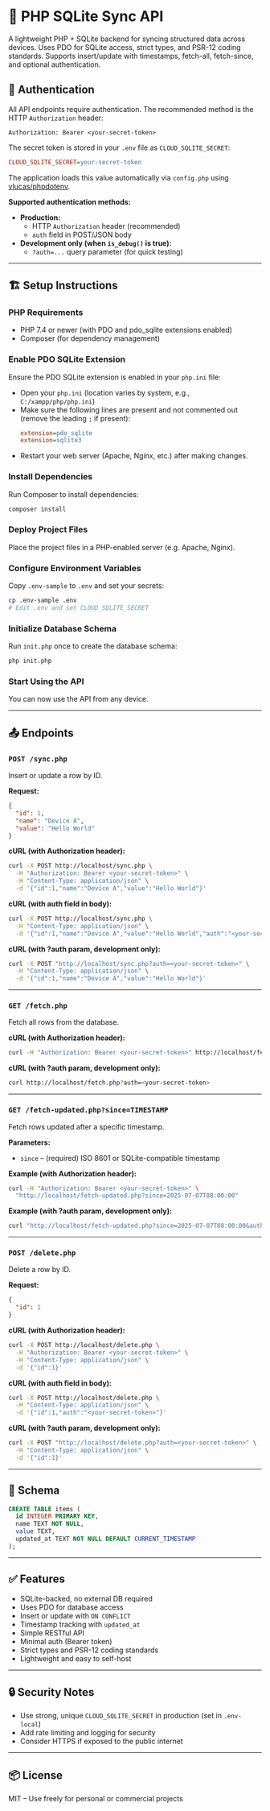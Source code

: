 # 📡 PHP SQLite Sync API

A lightweight PHP + SQLite backend for syncing structured data across devices. Uses PDO for SQLite access, strict types, and PSR-12 coding standards. Supports insert/update with timestamps, fetch-all, fetch-since, and optional authentication.

## 🔐 Authentication

All API endpoints require authentication. The recommended method is the HTTP `Authorization` header:

```
Authorization: Bearer <your-secret-token>
```

The secret token is stored in your `.env` file as `CLOUD_SQLITE_SECRET`:

```ini
CLOUD_SQLITE_SECRET=your-secret-token
```

The application loads this value automatically via `config.php` using [vlucas/phpdotenv](https://github.com/vlucas/phpdotenv).

**Supported authentication methods:**

- **Production:**
  - HTTP `Authorization` header (recommended)
  - `auth` field in POST/JSON body
- **Development only (when `is_debug()` is true):**
  - `?auth=...` query parameter (for quick testing)

---

## 🏗️ Setup Instructions

### PHP Requirements

- PHP 7.4 or newer (with PDO and pdo_sqlite extensions enabled)
- Composer (for dependency management)

### Enable PDO SQLite Extension

Ensure the PDO SQLite extension is enabled in your `php.ini` file:

- Open your `php.ini` (location varies by system, e.g., `C:/xampp/php/php.ini`)
- Make sure the following lines are present and not commented out (remove the leading `;` if present):
  ```ini
  extension=pdo_sqlite
  extension=sqlite3
  ```
- Restart your web server (Apache, Nginx, etc.) after making changes.

### Install Dependencies

Run Composer to install dependencies:

```bash
composer install
```

### Deploy Project Files

Place the project files in a PHP-enabled server (e.g. Apache, Nginx).

### Configure Environment Variables

Copy `.env-sample` to `.env` and set your secrets:

```bash
cp .env-sample .env
# Edit .env and set CLOUD_SQLITE_SECRET
```

### Initialize Database Schema

Run `init.php` once to create the database schema:

```bash
php init.php
```

### Start Using the API

You can now use the API from any device.

---

## 📤 Endpoints

### `POST /sync.php`
Insert or update a row by ID.

**Request:**

```json
{
  "id": 1,
  "name": "Device A",
  "value": "Hello World"
}
```

**cURL (with Authorization header):**
```bash
curl -X POST http://localhost/sync.php \
  -H "Authorization: Bearer <your-secret-token>" \
  -H "Content-Type: application/json" \
  -d '{"id":1,"name":"Device A","value":"Hello World"}'
```

**cURL (with auth field in body):**
```bash
curl -X POST http://localhost/sync.php \
  -H "Content-Type: application/json" \
  -d '{"id":1,"name":"Device A","value":"Hello World","auth":"<your-secret-token>"}'
```

**cURL (with ?auth param, development only):**
```bash
curl -X POST "http://localhost/sync.php?auth=<your-secret-token>" \
  -H "Content-Type: application/json" \
  -d '{"id":1,"name":"Device A","value":"Hello World"}'
```

---

### `GET /fetch.php`
Fetch all rows from the database.

**cURL (with Authorization header):**
```bash
curl -H "Authorization: Bearer <your-secret-token>" http://localhost/fetch.php
```

**cURL (with ?auth param, development only):**
```bash
curl http://localhost/fetch.php?auth=<your-secret-token>
```

---

### `GET /fetch-updated.php?since=TIMESTAMP`
Fetch rows updated after a specific timestamp.

**Parameters:**
- `since` – (required) ISO 8601 or SQLite-compatible timestamp

**Example (with Authorization header):**
```bash
curl -H "Authorization: Bearer <your-secret-token>" \
  "http://localhost/fetch-updated.php?since=2025-07-07T08:00:00"
```

**Example (with ?auth param, development only):**
```bash
curl "http://localhost/fetch-updated.php?since=2025-07-07T08:00:00&auth=<your-secret-token>"
```

---

### `POST /delete.php`
Delete a row by ID.

**Request:**
```json
{
  "id": 1
}
```

**cURL (with Authorization header):**
```bash
curl -X POST http://localhost/delete.php \
  -H "Authorization: Bearer <your-secret-token>" \
  -H "Content-Type: application/json" \
  -d '{"id":1}'
```

**cURL (with auth field in body):**
```bash
curl -X POST http://localhost/delete.php \
  -H "Content-Type: application/json" \
  -d '{"id":1,"auth":"<your-secret-token>"}'
```

**cURL (with ?auth param, development only):**
```bash
curl -X POST "http://localhost/delete.php?auth=<your-secret-token>" \
  -H "Content-Type: application/json" \
  -d '{"id":1}'
```

---

## 📝 Schema

```sql
CREATE TABLE items (
  id INTEGER PRIMARY KEY,
  name TEXT NOT NULL,
  value TEXT,
  updated_at TEXT NOT NULL DEFAULT CURRENT_TIMESTAMP
);
```

---

## ✅ Features

- SQLite-backed, no external DB required
- Uses PDO for database access
- Insert or update with `ON CONFLICT`
- Timestamp tracking with `updated_at`
- Simple RESTful API
- Minimal auth (Bearer token)
- Strict types and PSR-12 coding standards
- Lightweight and easy to self-host

---

## 🔒 Security Notes

- Use strong, unique `CLOUD_SQLITE_SECRET` in production (set in `.env-local`)
- Add rate limiting and logging for security
- Consider HTTPS if exposed to the public internet

---

## 📦 License

MIT – Use freely for personal or commercial projects